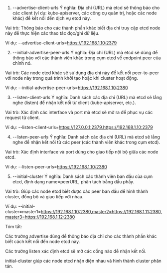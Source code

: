 1. --advertise-client-urls
Ý nghĩa:
Địa chỉ (URL) mà etcd sẽ thông báo cho các client (ví dụ: kube-apiserver, các công cụ quản trị, hoặc các node khác) để kết nối đến dịch vụ etcd này.

Vai trò:
Thông báo cho các thành phần khác biết địa chỉ truy cập etcd node này để thực hiện các thao tác đọc/ghi dữ liệu.

Ví dụ:
--advertise-client-urls=https://192.168.1.10:2379

2. --initial-advertise-peer-urls
Ý nghĩa:
Địa chỉ (URL) mà etcd sẽ dùng để thông báo với các thành viên khác trong cụm etcd về endpoint peer của chính nó.

Vai trò:
Các node etcd khác sẽ sử dụng địa chỉ này để kết nối peer-to-peer với node này trong quá trình khởi tạo hoặc khi cluster hoạt động.

Ví dụ:
--initial-advertise-peer-urls=https://192.168.1.10:2380

3. --listen-client-urls
Ý nghĩa:
Danh sách các địa chỉ (URL) mà etcd sẽ lắng nghe (listen) để nhận kết nối từ client (kube-apiserver, etc.).

Vai trò:
Xác định các interface và port mà etcd sẽ mở ra để phục vụ các request từ client.

Ví dụ:
--listen-client-urls=https://127.0.0.1:2379,https://192.168.1.10:2379

4. --listen-peer-urls
Ý nghĩa:
Danh sách các địa chỉ (URL) mà etcd sẽ lắng nghe để nhận kết nối từ các peer (các thành viên khác trong cụm etcd).

Vai trò:
Xác định interface và port dùng cho giao tiếp nội bộ giữa các node etcd.

Ví dụ:
--listen-peer-urls=https://192.168.1.10:2380

5. --initial-cluster
Ý nghĩa:
Danh sách các thành viên ban đầu của cụm etcd, định dạng name=peerURL, phân tách bằng dấu phẩy.

Vai trò:
Giúp các node etcd biết được các peer ban đầu để hình thành cluster, đồng bộ và giao tiếp với nhau.

Ví dụ:
--initial-cluster=master1=https://192.168.1.10:2380,master2=https://192.168.1.11:2380,master3=https://192.168.1.12:2380

Tóm tắt:

Các trường advertise dùng để thông báo địa chỉ cho các thành phần khác biết cách kết nối đến node etcd này.

Các trường listen xác định etcd sẽ mở các cổng nào để nhận kết nối.

initial-cluster giúp các node etcd nhận diện nhau và hình thành cluster phân tán.
